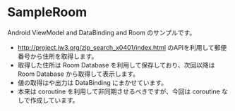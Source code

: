# SampleRoom

Android ViewModel and DataBinding and Room のサンプルです。  
* http://project.iw3.org/zip_search_x0401/index.html のAPIを利用して郵便番号から住所を取得します。
* 取得した住所は Room Database を利用して保存しており、次回以降は Room Database から取得して表示します。
* 値の取得はや出力は DataBinding にまかせています。
* 本来は coroutine を利用して非同期させるべきですが、今回は coroutine なしで作成しています。
